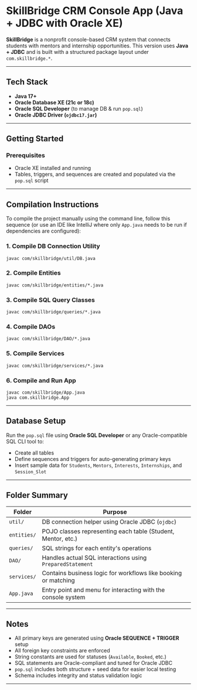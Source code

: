 # SkillBridge CRM Console App (Java + JDBC with Oracle XE)

**SkillBridge** is a nonprofit console-based CRM system that connects students with mentors and internship opportunities. This version uses **Java + JDBC** and is built with a structured package layout under `com.skillbridge.*`.

---

## Tech Stack

- **Java 17+**
- **Oracle Database XE (21c or 18c)**
- **Oracle SQL Developer** (to manage DB & run `pop.sql`)
- **Oracle JDBC Driver (`ojdbc17.jar`)**

---

## Getting Started

### Prerequisites

- Oracle XE installed and running
- Tables, triggers, and sequences are created and populated via the `pop.sql` script

---

## Compilation Instructions

To compile the project manually using the command line, follow this sequence (or use an IDE like IntelliJ where only `App.java` needs to be run if dependencies are configured):

### 1. Compile DB Connection Utility
```
javac com/skillbridge/util/DB.java
```

### 2. Compile Entities
```
javac com/skillbridge/entities/*.java
```

### 3. Compile SQL Query Classes
```
javac com/skillbridge/queries/*.java
```

### 4. Compile DAOs
```
javac com/skillbridge/DAO/*.java
```

### 5. Compile Services
```
javac com/skillbridge/services/*.java
```

### 6. Compile and Run App
```
javac com/skillbridge/App.java
java com.skillbridge.App
```

---

## Database Setup

Run the `pop.sql` file using **Oracle SQL Developer** or any Oracle-compatible SQL CLI tool to:
- Create all tables
- Define sequences and triggers for auto-generating primary keys
- Insert sample data for `Students`, `Mentors`, `Interests`, `Internships`, and `Session_Slot`

---

## Folder Summary

| Folder             | Purpose                                                              |
|--------------------|----------------------------------------------------------------------|
| `util/`            | DB connection helper using Oracle JDBC (`ojdbc`)                     |
| `entities/`        | POJO classes representing each table (Student, Mentor, etc.)         |
| `queries/`         | SQL strings for each entity's operations                             |
| `DAO/`             | Handles actual SQL interactions using `PreparedStatement`            |
| `services/`        | Contains business logic for workflows like booking or matching       |
| `App.java`         | Entry point and menu for interacting with the console system         |

---

## Notes

- All primary keys are generated using **Oracle SEQUENCE + TRIGGER** setup
- All foreign key constraints are enforced
- String constants are used for statuses (`Available`, `Booked`, etc.)
- SQL statements are Oracle-compliant and tuned for Oracle JDBC
- `pop.sql` includes both structure + seed data for easier local testing
- Schema includes integrity and status validation logic

---


